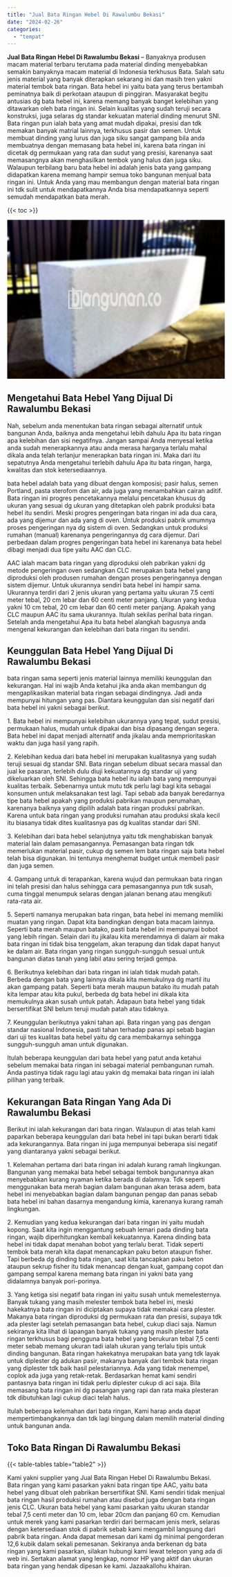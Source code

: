 ```yaml
---
title: "Jual Bata Ringan Hebel Di Rawalumbu Bekasi"
date: "2024-02-26"
categories: 
  - "tempat"
---
```


**Jual Bata Ringan Hebel Di Rawalumbu Bekasi** – Banyaknya produsen macam material terbaru terutama pada material dinding menyebabkan semakin banyaknya macam material di Indonesia terkhusus Bata. Salah satu jenis material yang banyak diterapkan sekarang ini dan masih tren yakni material tembok bata ringan. Bata hebel ini yaitu bata yang terus bertambah peminatnya baik di perkotaan ataupun di pinggiran. Masyarakat begitu antusias dg bata hebel ini, karena memang banyak banget kelebihan yang ditawarkan oleh bata ringan ini. Selain kualitas yang sudah teruji secara konstruksi, juga selaras dg standar kekuatan material dinding menurut SNI. Bata ringan pun ialah bata yang amat mudah dipakai, presisi dan tdk memakan banyak matrial lainnya, terkhusus pasir dan semen. Untuk membuat dinding yang lurus dan juga siku sangat gampang bila anda membuatnya dengan memasang bata hebel ini, karena bata ringan ini dicetak dg permukaan yang rata dan sudut yang presisi, karenanya saat memasangnya akan menghasilkan tembok yang halus dan juga siku. Walaupun terbilang baru bata hebel ini adalah jenis bata yang gampang didapatkan karena memang hampir semua toko bangunan menjual bata ringan ini. Untuk Anda yang mau membangun dengan material bata ringan ini tdk sulit untuk mendapatkannya Anda bisa mendapatkannya seperti semudah mendapatkan bata merah.

{{< toc >}}

![Jual Bata Ringan Hebel Di Rawalumbu Bekasi](/images/jual-hebel-murah-09.png)

## Mengetahui Bata Hebel Yang Dijual Di Rawalumbu Bekasi

Nah, sebelum anda menentukan bata ringan sebagai alternatif untuk bangunan Anda, baiknya anda mengetahui lebih dahulu Apa itu bata ringan apa kelebihan dan sisi negatifnya. Jangan sampai Anda menyesal ketika anda sudah menerapkannya atau anda merasa harganya terlalu mahal dikala anda telah terlanjur menerapkan bata ringan ini. Maka dari itu sepatutnya Anda mengetahui terlebih dahulu Apa itu bata ringan, harga, kwalitas dan stok ketersediaannya.

bata hebel adalah bata yang dibuat dengan komposisi; pasir halus, semen Portland, pasta sterofom dan air, ada juga yang menambahkan cairan aditif. Bata ringan ini progres pencetakannya melalui pencetakan khusus dg ukuran yang sesuai dg ukuran yang ditetapkan oleh pabrik produksi bata hebel itu sendiri. Meski progres pengeringan bata ringan ini ada dua cara, ada yang dijemur dan ada yang di oven. Untuk produksi pabrik umumnya proses pengeringan nya dg sistem di oven. Sedangkan untuk produksi rumahan (manual) karenanya pengeringannya dg cara dijemur. Dari perbedaan dalam progres pengeringan bata hebel ini karenanya bata hebel dibagi menjadi dua tipe yaitu AAC dan CLC.

AAC ialah macam bata ringan yang diproduksi oleh pabrikan yakni dg metode pengeringan oven sedangkan CLC merupakan bata hebel yang diproduksi oleh produsen rumahan dengan proses pengeringannya dengan sistem dijemur. Untuk ukurannya sendiri bata hebel ini hampir sama. Ukurannya terdiri dari 2 jenis ukuran yang pertama yaitu ukuran 7.5 centi meter tebal, 20 cm lebar dan 60 centi meter panjang. Ukuran yang kedua yakni 10 cm tebal, 20 cm lebar dan 60 centi meter panjang. Apakah yang CLC maupun AAC itu sama ukurannya. Itulah sekilas perihal bata ringan. Setelah anda mengetahui Apa itu bata hebel alangkah bagusnya anda mengenal kekurangan dan kelebihan dari bata ringan itu sendiri.

## Keunggulan Bata Hebel Yang Dijual Di Rawalumbu Bekasi

bata ringan sama seperti jenis material lainnya memiliki keunggulan dan kekurangan. Hal ini wajib Anda ketahui jika anda akan membangun dg mengaplikasikan material bata ringan sebagai dindingnya. Jadi anda mempunyai hitungan yang pas. Diantara keunggulan dan sisi negatif dari bata hebel ini yakni sebagai berikut.

1\. Bata hebel ini mempunyai kelebihan ukurannya yang tepat, sudut presisi, permukaan halus, mudah untuk dipakai dan bisa dipasang dengan segera. Bata hebel ini dapat menjadi alternatif anda jikalau anda memprioritaskan waktu dan juga hasil yang rapih.

2\. Kelebihan kedua dari bata hebel ini merupakan kualitasnya yang sudah teruji sesuai dg standar SNI. Bata ringan sebelum dibuat secara massal dan jual ke pasaran, terlebih dulu diuji kekuatannya dg standar uji yang dikeluarkan oleh SNI. Sehingga bata hebel itu ialah bata yang mempunyai kualitas terbaik. Sebenarnya untuk mutu tdk perlu lagi bagi kita sebagai konsumen untuk melaksanakan test lagi. Tapi sebab ada banyak beredarnya tipe bata hebel apakah yang produksi pabrikan maupun perumahan, karenanya baiknya yang dipilih adalah bata ringan produksi pabrikan. Karena untuk bata ringan yang produksi rumahan atau produksi skala kecil itu biasanya tidak dites kualitasnya pas dg kualitas standar dari SNI.

3\. Kelebihan dari bata hebel selanjutnya yaitu tdk menghabiskan banyak material lain dalam pemasangannya. Pemasangan bata ringan tdk memerlukan material pasir, cukup dg semen lem bata ringan saja bata hebel telah bisa digunakan. Ini tentunya menghemat budget untuk membeli pasir dan juga semen.

4\. Gampang untuk di terapankan, karena wujud dan permukaan bata ringan ini telah presisi dan halus sehingga cara pemasangannya pun tdk susah, cuma tinggal menumpuk selaras dengan jalanan benang atau mengikuti rata-rata air.

5\. Seperti namanya merupakan bata ringan, bata hebel ini memang memiliki muatan yang ringan. Dapat kita bandingkan dengan bata macam lainnya. Seperti bata merah maupun batako, pasti bata hebel ini mempunyai bobot yang lebih ringan. Selain dari itu jikalau kita merendamnya di dalam air maka bata ringan ini tidak bisa tenggelam, akan terapung dan tidak dapat hanyut ke dalam air. Bata ringan yang ringan sungguh-sungguh sesuai untuk bangunan diatas tanah yang labil atau sering terjadi gempa.

6\. Berikutnya kelebihan dari bata ringan ini ialah tidak mudah patah. Berbeda dengan bata yang lainnya dikala kita memukulnya dg martil itu akan gampang patah. Seperti bata merah maupun batako itu mudah patah kita lempar atau kita pukul, berbeda dg bata hebel ini dikala kita memukulnya akan susah untuk patah. Adapaun bata hebel yang tidak bersertifikat SNI belum teruji mudah patah atau tidaknya.

7\. Keunggulan berikutnya yakni tahan api. Bata ringan yang pas dengan standar nasional Indonesia, pasti tahan terhadap panas api sebab bagian dari uji tes kualitas bata hebel yaitu dg cara membakarnya sehingga sungguh-sungguh aman untuk digunakan.

Itulah beberapa keunggulan dari bata hebel yang patut anda ketahui sebelum memakai bata ringan ini sebagai material pembangunan rumah. Anda pastinya tidak ragu lagi atau yakin dg memakai bata ringan ini ialah pilihan yang terbaik.

## Kekurangan Bata Ringan Yang Ada Di Rawalumbu Bekasi

Berikut ini ialah kekurangan dari bata ringan. Walaupun di atas telah kami paparkan beberapa keunggulan dari bata hebel ini tapi bukan berarti tidak ada kekurangannya. Bata ringan ini juga mempunyai beberapa sisi negatif yang diantaranya yakni sebagai berikut.

1\. Kelemahan pertama dari bata ringan ini adalah kurang ramah lingkungan. Bangunan yang memakai bata hebel sebagai tembok bangunannya akan menyebabkan kurang nyaman ketika berada di dalamnya. Tdk seperti menggunakan bata merah bagian dalam bangunan akan terasa adem, bata hebel ini menyebabkan bagian dalam bangunan pengap dan panas sebab bata hebel ini bahan dasarnya mengandung kimia, karenanya kurang ramah lingkungan.

2\. Kemudian yang kedua kekurangan dari bata ringan ini yaitu mudah kopong. Saat kita ingin menggantung sebuah lemari pada dinding bata ringan, wajib diperhitungkan kembali kekuatannya. Karena dinding bata hebel ini tidak dapat menahan bobot yang terlalu berat. Tidak seperti tembok bata merah kita dapat menancapkan paku beton ataupun fisher. Tapi berbeda dg dinding bata ringan, saat kita tancapkan paku beton ataupun sekrup fisher itu tidak menancap dengan kuat, gampang copot dan gampang sempal karena memang bata ringan ini yakni bata yang didalamnya banyak pori-porinya.

3\. Yang ketiga sisi negatif bata ringan ini yaitu susah untuk memelesternya. Banyak tukang yang masih melester tembok bata hebel ini, meski hakekatnya bata ringan ini diciptakan supaya tidak memakai cara plester. Makanya bata ringan diproduksi dg permukaan rata dan presisi, supaya tdk ada plester lagi setelah pemasangan bata hebel, cukup diaci saja. Namun sekiranya kita lihat di lapangan banyak tukang yang masih plester bata ringan terkhusus bagi pengguna bata hebel yang berukuran tebal 7,5 centi meter sebab memang ukuran tadi ialah ukuran yang terlalu tipis untuk dinding bangunan. Bata ringan hakekatnya merupakan bata yang tdk layak untuk diplester dg adukan pasir, makanya banyak dari tembok bata ringan yang diplester tdk baik hasil pelestariannya. Ada yang tidak menempel, coplok ada juga yang retak-retak. Berdasarkan hemat kami sendiri pantasnya bata ringan ini tidak perlu diplester cukup di aci saja. Bila memasang bata ringan ini dg pasangan yang rapi dan rata maka plesteran tdk dibutuhkan lagi cukup diaci telah halus.

Itulah beberapa kelemahan dari bata ringan, Kami harap anda dapat mempertimbangkannya dan tdk lagi bingung dalam memilih material dinding untuk bangunan anda.

## Toko Bata Ringan Di Rawalumbu Bekasi

{{< table-tables table="table2" >}}

Kami yakni supplier yang Jual Bata Ringan Hebel Di Rawalumbu Bekasi. Bata ringan yang kami pasarkan yakni bata ringan tipe AAC, yaitu bata hebel yang dibuat oleh pabrikan bersertifikat SNI. Kami sendiri tidak menjual bata ringan hasil produksi rumahan atau disebut juga dengan bata ringan jenis CLC. Ukuran bata hebel yang kami pasarkan yaitu ukuran standar tebal 7,5 centi meter dan 10 cm, lebar 20cm dan panjang 60 cm. Kemudian untuk merek yang kami pasarkan terdiri dari bermacam jenis merk, selaras dengan ketersediaan stok di pabrik sebab kami mengambil langsung dari pabrik bata ringan. Anda dapat memesan dari kami dg minimal pengorderan 12,6 kubik dalam sekali pemesanan. Sekiranya anda berkenan dg bata ringan yang kami pasarkan, silakan hubungi kami lewat telepon yang ada di web ini. Sertakan alamat yang lengkap, nomor HP yang aktif dan ukuran bata ringan yang hendak dipesan ke kami. Jazaakallohu khairan.
